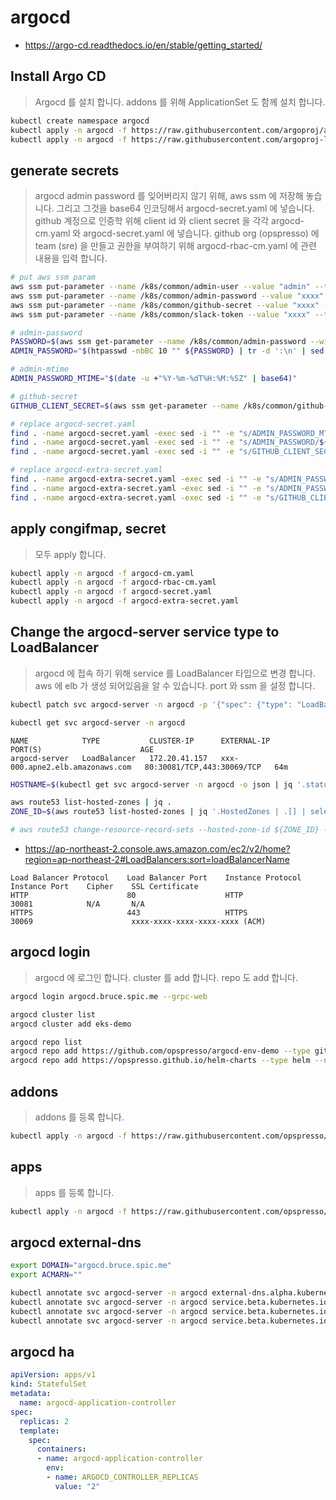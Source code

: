 # argocd

* <https://argo-cd.readthedocs.io/en/stable/getting_started/>

## Install Argo CD

> Argocd 를 설치 합니다.
> addons 를 위해 ApplicationSet 도 함께 설치 합니다.

```bash
kubectl create namespace argocd
kubectl apply -n argocd -f https://raw.githubusercontent.com/argoproj/argo-cd/stable/manifests/install.yaml
kubectl apply -n argocd -f https://raw.githubusercontent.com/argoproj-labs/applicationset/master/manifests/install.yaml
```

## generate secrets

> argocd admin password 를 잊어버리지 않기 위해, aws ssm 에 저장해 놓습니다. 그리고 그것을 base64 인코딩해서 argocd-secret.yaml 에 넣습니다.
> github 계정으로 인증학 위해 client id 와 client secret 을 각각 argocd-cm.yaml 와 argocd-secret.yaml 에 넣습니다.
> github org (opspresso) 에 team (sre) 을 만들고 권한을 부여하기 위해 argocd-rbac-cm.yaml 에 관련 내용을 입력 합니다.

```bash
# put aws ssm param
aws ssm put-parameter --name /k8s/common/admin-user --value "admin" --type SecureString --overwrite | jq .
aws ssm put-parameter --name /k8s/common/admin-password --value "xxxx" --type SecureString --overwrite | jq .
aws ssm put-parameter --name /k8s/common/github-secret --value "xxxx" --type SecureString --overwrite | jq .
aws ssm put-parameter --name /k8s/common/slack-token --value "xxxx" --type SecureString --overwrite | jq .

# admin-password
PASSWORD=$(aws ssm get-parameter --name /k8s/common/admin-password --with-decryption | jq .Parameter.Value -r)
ADMIN_PASSWORD="$(htpasswd -nbBC 10 "" ${PASSWORD} | tr -d ':\n' | sed 's/$2y/$2a/' | base64)"

# admin-mtime
ADMIN_PASSWORD_MTIME="$(date -u +"%Y-%m-%dT%H:%M:%SZ" | base64)"

# github-secret
GITHUB_CLIENT_SECRET=$(aws ssm get-parameter --name /k8s/common/github-secret --with-decryption | jq .Parameter.Value -r | base64)

# replace argocd-secret.yaml
find . -name argocd-secret.yaml -exec sed -i "" -e "s/ADMIN_PASSWORD_MTIME/${ADMIN_PASSWORD_MTIME}/g" {} \;
find . -name argocd-secret.yaml -exec sed -i "" -e "s/ADMIN_PASSWORD/${ADMIN_PASSWORD}/g" {} \;
find . -name argocd-secret.yaml -exec sed -i "" -e "s/GITHUB_CLIENT_SECRET/${GITHUB_CLIENT_SECRET}/g" {} \;

# replace argocd-extra-secret.yaml
find . -name argocd-extra-secret.yaml -exec sed -i "" -e "s/ADMIN_PASSWORD_MTIME/${ADMIN_PASSWORD_MTIME}/g" {} \;
find . -name argocd-extra-secret.yaml -exec sed -i "" -e "s/ADMIN_PASSWORD/${ADMIN_PASSWORD}/g" {} \;
find . -name argocd-extra-secret.yaml -exec sed -i "" -e "s/GITHUB_CLIENT_SECRET/${GITHUB_CLIENT_SECRET}/g" {} \;
```

## apply congifmap, secret

> 모두 apply 합니다.

```bash
kubectl apply -n argocd -f argocd-cm.yaml
kubectl apply -n argocd -f argocd-rbac-cm.yaml
kubectl apply -n argocd -f argocd-secret.yaml
kubectl apply -n argocd -f argocd-extra-secret.yaml
```

## Change the argocd-server service type to LoadBalancer

> argocd 에 접속 하기 위해 service 를 LoadBalancer 타입으로 변경 합니다.
> aws 에 elb 가 생성 되어있음을 알 수 있습니다. port 와 ssm 을 설정 합니다.

```bash
kubectl patch svc argocd-server -n argocd -p '{"spec": {"type": "LoadBalancer"}}'

kubectl get svc argocd-server -n argocd
```

```
NAME            TYPE           CLUSTER-IP      EXTERNAL-IP                       PORT(S)                      AGE
argocd-server   LoadBalancer   172.20.41.157   xxx-000.apne2.elb.amazonaws.com   80:30081/TCP,443:30069/TCP   64m
```

```bash
HOSTNAME=$(kubectl get svc argocd-server -n argocd -o json | jq '.status.loadBalancer.ingress | .[].hostname' -r)

aws route53 list-hosted-zones | jq .
ZONE_ID=$(aws route53 list-hosted-zones | jq '.HostedZones | .[] | select(.Name=="bruce.spic.me.") | .Id' -r | cut -d'/' -f3)

# aws route53 change-resource-record-sets --hosted-zone-id ${ZONE_ID} --change-batch file://argocd.json
```

* https://ap-northeast-2.console.aws.amazon.com/ec2/v2/home?region=ap-northeast-2#LoadBalancers:sort=loadBalancerName

```
Load Balancer Protocol    Load Balancer Port    Instance Protocol    Instance Port    Cipher    SSL Certificate
HTTP                      80                    HTTP                 30081            N/A       N/A
HTTPS                     443                   HTTPS                30069                      xxxx-xxxx-xxxx-xxxx-xxxx (ACM)
```

## argocd login

> argocd 에 로그인 합니다.
> cluster 를 add 합니다. repo 도 add 합니다.

```bash
argocd login argocd.bruce.spic.me --grpc-web

argocd cluster list
argocd cluster add eks-demo

argocd repo list
argocd repo add https://github.com/opspresso/argocd-env-demo --type git --name env-demo
argocd repo add https://opspresso.github.io/helm-charts --type helm --name opspresso
```

## addons

> addons 를 등록 합니다.

```bash
kubectl apply -n argocd -f https://raw.githubusercontent.com/opspresso/argocd-env-demo/main/addons.yaml
```

## apps

> apps 를 등록 합니다.

```bash
kubectl apply -n argocd -f https://raw.githubusercontent.com/opspresso/argocd-env-demo/main/apps.yaml
```

## argocd external-dns

```bash
export DOMAIN="argocd.bruce.spic.me"
export ACMARN=""

kubectl annotate svc argocd-server -n argocd external-dns.alpha.kubernetes.io/hostname=${DOMAIN}
kubectl annotate svc argocd-server -n argocd service.beta.kubernetes.io/aws-load-balancer-backend-protocol=http
kubectl annotate svc argocd-server -n argocd service.beta.kubernetes.io/aws-load-balancer-ssl-cert=${ACMARN}
kubectl annotate svc argocd-server -n argocd service.beta.kubernetes.io/aws-load-balancer-ssl-ports=https
```

## argocd ha

```yaml
apiVersion: apps/v1
kind: StatefulSet
metadata:
  name: argocd-application-controller
spec:
  replicas: 2
  template:
    spec:
      containers:
      - name: argocd-application-controller
        env:
        - name: ARGOCD_CONTROLLER_REPLICAS
          value: "2"
```
